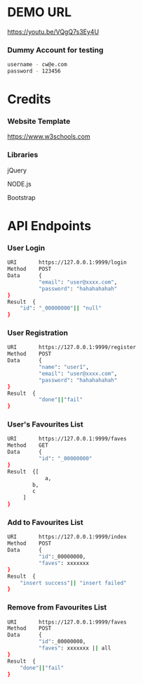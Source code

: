 # DEMO URL

https://youtu.be/VQgQ7s3Ey4U

### Dummy Account for testing

```sh
username - cw@e.com
password - 123456
```

# Credits

### Website Template

https://www.w3schools.com

### Libraries

jQuery

NODE.js

Bootstrap

# API Endpoints

### User Login
```sh
URI       https://127.0.0.1:9999/login
Method	  POST
Data	  {
          "email": "user@xxxx.com",
          "password": "hahahahahah"
}
Result	{
    "id": "_00000000"|| "null"
}
```

### User Registration
```sh
URI       https://127.0.0.1:9999/register
Method	  POST
Data	  {
          "name": "user1",
          "email": "user@xxxx.com",
          "password": "hahahahahah"
}
Result	{
          "done"||"fail"
}
```
### User's Favourites List
```sh
URI       https://127.0.0.1:9999/faves
Method	  GET
Data	  {
          "id": "_00000000"
}
Result	{[
          	a,
		b,
		c
	 ]
}

```
### Add to Favourites List
```sh
URI       https://127.0.0.1:9999/index
Method	  POST
Data	  {
          "id":_00000000,
          "faves": xxxxxxx
}
Result	{
	"insert success"|| "insert failed"
}

```
### Remove from Favourites List
```sh
URI       https://127.0.0.1:9999/faves
Method	  POST
Data	  {
          "id":_00000000,
          "faves": xxxxxxx || all
}
Result	{
	"done"||"fail"
}

```
